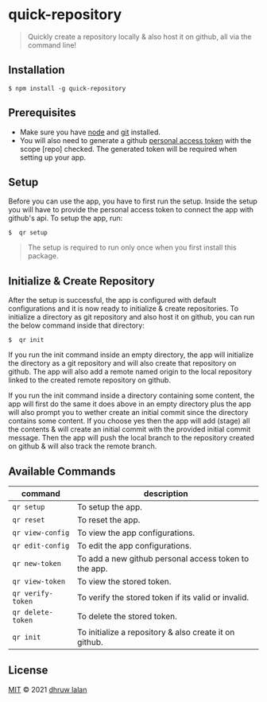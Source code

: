 # quick-repository

>Quickly create a repository locally & also host it on github, all via the command line!

## Installation

```
$ npm install -g quick-repository
```

## Prerequisites

- Make sure you have [node](https://nodejs.org/en/) and [git](https://git-scm.com/) installed.
- You will also need to generate a github [personal access token](https://docs.github.com/en/github/authenticating-to-github/creating-a-personal-access-token#creating-a-token) with the scope [repo] checked. The generated token will be required when setting up your app.

## Setup

Before you can use the app, you have to first run the setup. Inside the setup you will have to
provide the personal access token to connect the app with github's api.
To setup the app, run:
```
$  qr setup
```
> The setup is required to run only once when you first install this package.

## Initialize & Create Repository

After the setup is successful, the app is configured with default configurations and it is now
ready to initialize & create repositories. To initialize a directory as git repository and also
host it on github, you can run the below command inside that directory:
```
$  qr init
```
If you run the init command inside an empty directory, the app will initialize the directory as a
git repository and will also create that repository on github. The app will also add a remote named
origin to the local repository linked to the created remote repository on github.

If you run the init command inside a directory containing some content, the app will first do the same
it does above in an empty directory plus the app will also prompt you to wether create an initial commit
since the directory contains some content. If you choose yes then the app will add (stage) all the
contents & will create an initial commit with the provided initial commit message. Then the app will
push the local branch to the repository created on github & will also track the remote branch.

## Available Commands

| command | description |
| ----------- | ----------- |
| `qr setup` | To setup the app. |
| `qr reset` | To reset the app. |
| `qr view-config` | To view the app configurations. |
| `qr edit-config` | To edit the app configurations. |
| `qr new-token` | To add a new github personal access token to the app. |
| `qr view-token` | To view the stored token. |
| `qr verify-token` | To verify the stored token if its valid or invalid. |
| `qr delete-token` | To delete the stored token. |
| `qr init` | To initialize a repository & also create it on github. |

## License

[MIT](https://github.com/dhruwlalan/quick-repository/blob/master/LICENSE) © 2021 [dhruw lalan](https://github.com/dhruwlalan)
